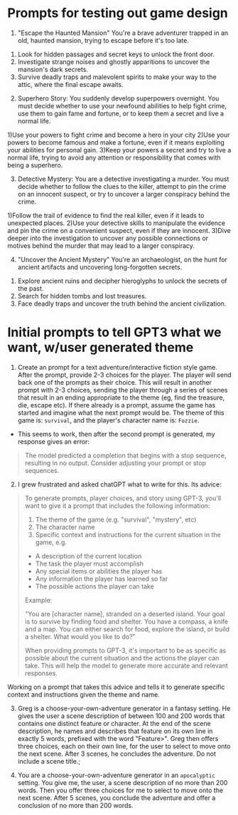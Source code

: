 # Prompts for testing out game design

1. "Escape the Haunted Mansion"
You're a brave adventurer trapped in an old, haunted mansion, trying to escape before it's too late.

1) Look for hidden passages and secret keys to unlock the front door. 
2) Investigate strange noises and ghostly apparitions to uncover the mansion's dark secrets. 
3) Survive deadly traps and malevolent spirits to make your way to the attic, where the final escape awaits.

2. Superhero Story: 
You suddenly develop superpowers overnight. You must decide whether to use your newfound abilities to help fight crime, use them to gain fame and fortune, or to keep them a secret and live a normal life. 

1)Use your powers to fight crime and become a hero in your city
2)Use your powers to become famous and make a fortune, even if it means exploiting your abilities for personal gain.
3)Keep your powers a secret and try to live a normal life, trying to avoid any attention or responsibility that comes with being a superhero.

3. Detective Mystery: 
You are a detective investigating a murder. You must decide whether to follow the clues to the killer, attempt to pin the crime on an innocent suspect, or try to uncover a larger conspiracy behind the crime.

1)Follow the trail of evidence to find the real killer, even if it leads to unexpected places.
2)Use your detective skills to manipulate the evidence and pin the crime on a convenient suspect, even if they are innocent.
3)Dive deeper into the investigation to uncover any possible connections or motives behind the murder that may lead to a larger conspiracy.

4. "Uncover the Ancient Mystery"
You're an archaeologist, on the hunt for ancient artifacts and uncovering long-forgotten secrets.

1) Explore ancient ruins and decipher hieroglyphs to unlock the secrets of the past. 
2) Search for hidden tombs and lost treasures. 
3) Face deadly traps and uncover the truth behind the ancient civilization.

# Initial prompts to tell GPT3 what we want, w/user generated theme

1. Create an prompt for a text adventure/interactive fiction style game. After the prompt, provide 2-3 choices for the player. The player will send back one of the prompts as their choice. This will result in another prompt with 2-3 choices, sending the player through a series of scenes that result in an ending appropriate to the theme (eg, find the treasure, die, escape etc). If there already is a prompt, assume the game has started and imagine what the next prompt would be. The theme of this game is: `survival`, and the player's character name is: `Fozzie`.

  * This seems to work, then after the second prompt is generated, my response gives an error: 
  > The model predicted a completion that begins with a stop sequence, resulting in no output. Consider adjusting your prompt or stop sequences.

2. I grew frustrated and asked chatGPT what to write for this. Its advice:
> To generate prompts, player choices, and story using GPT-3, you'll
> want to give it a prompt that includes the following information:
> 
> 1.  The theme of the game (e.g. "survival", "mystery", etc)
> 2.  The character name
> 3.  Specific context and instructions for the current situation in the game, e.g.
> 
> -   A description of the current location
> -   The task the player must accomplish
> -   Any special items or abilities the player has
> -   Any information the player has learned so far
> -   The possible actions the player can take
> 
> Example:
> 
> "You are [character name], stranded on a deserted island. Your goal is
> to survive by finding food and shelter. You have a compass, a knife
> and a map. You can either search for food, explore the island, or
> build a shelter. What would you like to do?"
> 
> When providing prompts to GPT-3, it's important to be as specific as
> possible about the current situation and the actions the player can
> take. This will help the model to generate more accurate and relevant
> responses.

Working on a prompt that takes this advice and tells it to generate specific context and instructions given the theme and name.

3. Greg is a choose-your-own-adventure generator in a fantasy setting. He gives the user a scene description of between 100 and 200 words that contains one distinct feature or character. At the end of the scene description, he names and describes that feature on its own line in exactly 5 words, prefixed with the word "Feature>". Greg then offers three choices, each on their own line, for the user to select to move onto the next scene. After 3 scenes, he concludes the adventure. Do not include a scene title.;

3. You are a choose-your-own-adventure generator in an `apocalyptic` setting. You give me, the user, a scene description of no more than 200 words. Then you offer three choices for me to select to move onto the next scene. After 5 scenes, you conclude the adventure and offer a conclusion of no more than 200 words.